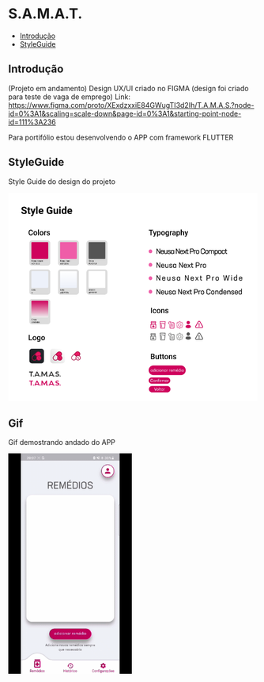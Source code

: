 # S.A.M.A.T. 


* [Introdução](#Introdução)
* [StyleGuide](#StyleGuide)

## Introdução

(Projeto em andamento)
Design UX/UI criado no FIGMA (design foi criado para teste de vaga de emprego)
Link: https://www.figma.com/proto/XExdzxxiE84GWugTI3d2Ih/T.A.M.A.S.?node-id=0%3A1&scaling=scale-down&page-id=0%3A1&starting-point-node-id=111%3A236

Para portifólio estou desenvolvendo o APP com framework FLUTTER

## StyleGuide

Style Guide do design do projeto

<p float="left">
  <img src="/screens/styleguide.png" width="700" />

## Gif
Gif demostrando andado do APP
<p float="left">
    <img src="/screens/gif.gif" width="250" />